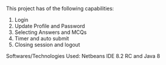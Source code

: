 This project has of the following capabilities:
1. Login 
2. Update Profile and Password
3. Selecting Answers and MCQs
4. Timer and auto submit
5. Closing session and logout

Softwares/Technologies Used: Netbeans IDE 8.2 RC and Java 8
